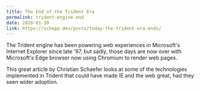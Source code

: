 ```yaml
---
title: The End of the Trident Era
permalink: trident-engine-end
date: 2020-01-30
link: https://schepp.dev/posts/today-the-trident-era-ends/
---
```


The Trident engine has been powering web experiences in Microsoft's Internet Explorer since late '97, but sadly, those days are now over with Microsoft's Edge browser now using Chromium to render web pages.

This great article by Christian Schaefer looks at some of the technologies implemented in Trident that could have made IE and the web great, had they seen wider adoption.

